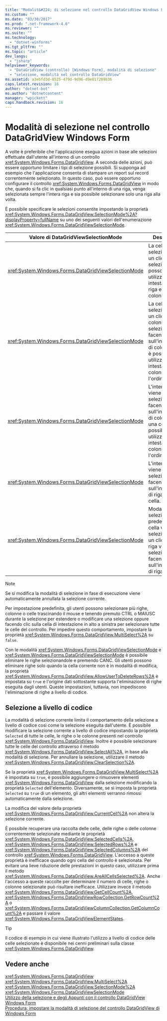 ```yaml
---
title: "Modalit&#224; di selezione nel controllo DataGridView Windows Form | Microsoft Docs"
ms.custom: ""
ms.date: "03/30/2017"
ms.prod: ".net-framework-4.6"
ms.reviewer: ""
ms.suite: ""
ms.technology: 
  - "dotnet-winforms"
ms.tgt_pltfrm: ""
ms.topic: "article"
dev_langs: 
  - "jsharp"
helpviewer_keywords: 
  - "DataGridView (controllo) [Windows Form], modalità di selezione"
  - "selezione, modalità nel controllo DataGridView"
ms.assetid: a3ebfd3d-0525-479d-9d96-d9e017289b36
caps.latest.revision: 16
author: "dotnet-bot"
ms.author: "dotnetcontent"
manager: "wpickett"
caps.handback.revision: 16
---
```

# Modalit&#224; di selezione nel controllo DataGridView Windows Form
A volte è preferibile che l'applicazione esegua azioni in base alle selezioni effettuate dall'utente all'interno di un controllo <xref:System.Windows.Forms.DataGridView>.  A seconda delle azioni, può essere opportuno limitare i tipi di selezione possibili.  Si supponga ad esempio che l'applicazione consenta di stampare un report sul record correntemente selezionato.  In questo caso, può essere opportuno configurare il controllo <xref:System.Windows.Forms.DataGridView> in modo che, quando si fa clic in qualsiasi punto all'interno di una riga, venga selezionata sempre l'intera riga e sia possibile selezionare solo una riga alla volta.  
  
 È possibile specificare le selezioni consentite impostando la proprietà <xref:System.Windows.Forms.DataGridView.SelectionMode%2A?displayProperty=fullName> su uno dei seguenti valori dell'enumerazione <xref:System.Windows.Forms.DataGridViewSelectionMode>.  
  
|Valore di DataGridViewSelectionMode|Descrizione|  
|-----------------------------------------|-----------------|  
|<xref:System.Windows.Forms.DataGridViewSelectionMode>|La cella viene selezionata con un clic.  Per la selezione non possono essere utilizzate le intestazioni di riga e di colonna.|  
|<xref:System.Windows.Forms.DataGridViewSelectionMode>|La cella viene selezionata con un clic.  L'intera colonna viene selezionata facendo clic sull'intestazione di colonna.  Non è possibile utilizzare le intestazioni di colonna per l'ordinamento.|  
|<xref:System.Windows.Forms.DataGridViewSelectionMode>|L'intera colonna viene selezionata facendo clic sull'intestazione di colonna o su una cella.  Non è possibile utilizzare le intestazioni di colonna per l'ordinamento.|  
|<xref:System.Windows.Forms.DataGridViewSelectionMode>|L'intera riga viene selezionata facendo clic sull'intestazione di riga o su una cella.|  
|<xref:System.Windows.Forms.DataGridViewSelectionMode>|Modalità di selezione predefinita.  La cella viene selezionata con un clic.  L'intera riga viene selezionata facendo clic sull'intestazione di riga.|  
  
> [!NOTE]
>  Se si modifica la modalità di selezione in fase di esecuzione viene automaticamente annullata la selezione corrente.  
  
 Per impostazione predefinita, gli utenti possono selezionare più righe, colonne o celle trascinando il mouse e tenendo premuto CTRL o MAIUSC durante la selezione per estendere o modificare una selezione oppure facendo clic sulla cella di intestazione in alto a sinistra per selezionare tutte le celle del controllo.  Per impedire questo comportamento, impostare la proprietà <xref:System.Windows.Forms.DataGridView.MultiSelect%2A> su `false`.  
  
 Con le modalità <xref:System.Windows.Forms.DataGridViewSelectionMode> e <xref:System.Windows.Forms.DataGridViewSelectionMode> è possibile eliminare le righe selezionandole e premendo CANC.  Gli utenti possono eliminare righe solo quando la cella corrente non è in modalità di modifica, la proprietà <xref:System.Windows.Forms.DataGridView.AllowUserToDeleteRows%2A> è impostata su `true` e l'origine dati sottostante supporta l'eliminazione di righe eseguita dagli utenti.  Queste impostazioni, tuttavia, non impediscono l'eliminazione di righe a livello di codice.  
  
## Selezione a livello di codice  
 La modalità di selezione corrente limita il comportamento della selezione a livello di codice così come la selezione eseguita dall'utente.  È possibile modificare la selezione corrente a livello di codice impostando la proprietà `Selected` di tutte le celle, le righe o le colonne presenti nel controllo <xref:System.Windows.Forms.DataGridView>.  Inoltre è possibile selezionare tutte le celle del controllo attraverso il metodo <xref:System.Windows.Forms.DataGridView.SelectAll%2A>, in base alla modalità di selezione.  Per annullare la selezione, utilizzare il metodo <xref:System.Windows.Forms.DataGridView.ClearSelection%2A>.  
  
 Se la proprietà <xref:System.Windows.Forms.DataGridView.MultiSelect%2A> è impostata su `true`, è possibile aggiungere o rimuovere elementi <xref:System.Windows.Forms.DataGridView> dalla selezione modificando la proprietà `Selected` dell'elemento.  Diversamente, se si imposta la proprietà `Selected` su `true` di un elemento, gli altri elementi verranno rimossi automaticamente dalla selezione.  
  
 La modifica del valore della proprietà <xref:System.Windows.Forms.DataGridView.CurrentCell%2A> non altera la selezione corrente.  
  
 È possibile recuperare una raccolta delle celle, delle righe o delle colonne correntemente selezionate mediante le proprietà <xref:System.Windows.Forms.DataGridView.SelectedCells%2A>, <xref:System.Windows.Forms.DataGridView.SelectedRows%2A> e <xref:System.Windows.Forms.DataGridView.SelectedColumns%2A> del controllo <xref:System.Windows.Forms.DataGridView>.  L'accesso a queste proprietà è inefficace quando ogni cella del controllo è selezionata.  Per evitare una lieve riduzione delle prestazioni in questo caso, utilizzare prima il metodo <xref:System.Windows.Forms.DataGridView.AreAllCellsSelected%2A>.  Anche l'accesso a queste raccolte per determinare il numero di celle, righe o colonne selezionate può risultare inefficace.  Utilizzare invece il metodo <xref:System.Windows.Forms.DataGridView.GetCellCount%2A>, <xref:System.Windows.Forms.DataGridViewRowCollection.GetRowCount%2A> o <xref:System.Windows.Forms.DataGridViewColumnCollection.GetColumnCount%2A> e passare il valore <xref:System.Windows.Forms.DataGridViewElementStates>.  
  
> [!TIP]
>  Il codice di esempio in cui viene illustrato l'utilizzo a livello di codice delle celle selezionate è disponibile nei cenni preliminari sulla classe <xref:System.Windows.Forms.DataGridView>.  
  
## Vedere anche  
 <xref:System.Windows.Forms.DataGridView>   
 <xref:System.Windows.Forms.DataGridView.MultiSelect%2A>   
 <xref:System.Windows.Forms.DataGridView.SelectionMode%2A>   
 <xref:System.Windows.Forms.DataGridViewSelectionMode>   
 [Utilizzo della selezione e degli Appunti con il controllo DataGridView Windows Form](../../../../docs/framework/winforms/controls/selection-and-clipboard-use-with-the-windows-forms-datagridview-control.md)   
 [Procedura: impostare la modalità di selezione del controllo DataGridView di Windows Form](../../../../docs/framework/winforms/controls/how-to-set-the-selection-mode-of-the-windows-forms-datagridview-control.md)
